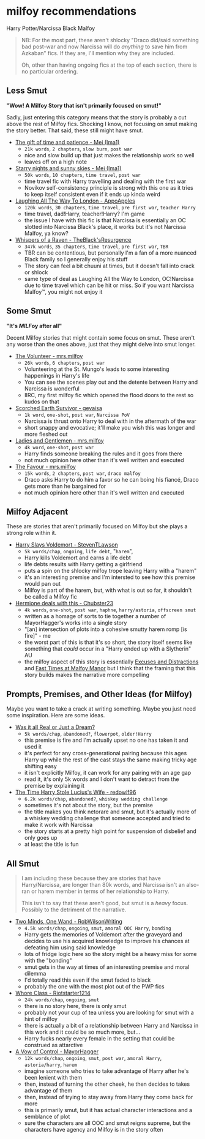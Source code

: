 # milfoy recommendations

Harry Potter/Narcissa Black Malfoy

> NB: For the most part, these aren't shlocky "Draco did/said something bad post-war and now Narcissa will do *anything* to save him from Azkaban" fics. If they are, I'll mention why they are included.
>
> Oh, other than having ongoing fics at the top of each section, there is no particular ordering.

## Less Smut

**"Wow! A Milfoy Story that isn't primarily focused on smut!"**

Sadly, just entering this category means that the story is probably a cut above the rest of Milfoy fics. Shocking I know, not focusing on smut making the story better. That said, these still might have smut.

- [The gift of time and patience - Mei (Ima1)](https://archiveofourown.org/works/30425877)
    - `21k words`, `2 chapters`, `slow burn`, `post war` 
    - nice and slow build up that just makes the relationship work so well
    - leaves off on a high note
- [Starry nights and sunny skies - Mei (Ima1)](https://archiveofourown.org/works/25129696)
    - `50k words`, `10 chapters`, `time travel`, `post war`
    - time travel fic with Harry travelling and dealing with the first war
    - Novikov self-consistency principle is strong with this one as it tries to keep itself consistent even if it ends up kinda weird
- [Laughing All The Way To London - AppoApples](https://archiveofourown.org/works/31505039)
    - `120k words`, `30 chapters`, `time travel`, `pre first war`, `teacher Harry`
    - time travel, dad!Harry, teacher!Harry? I'm game
    - the issue I have with this fic is that Narcissa is essentially an OC slotted into Narcissa Black's place, it works but it's not Narcissa Malfoy, ya know?
- [Whispers of a Raven - TheBlack'sResurgence](https://www.fanfiction.net/s/13864586/1/Whispers-of-a-Raven)
    - `347k words`, `35 chapters`, `time travel`, `pre first war`, `TBR`
    - TBR can be contentious, but personally I'm a fan of a more nuanced Black family so I generally enjoy his stuff
    - The story can feel a bit chuuni at times, but it doesn't fall into crack or shlock
    - same type of deal as Laughing All the Way to London, OC!Narcissa due to time travel which can be hit or miss. So if you want Narcissa Malfoy™, you might not enjoy it

## Some Smut

**"It's ***MILF***oy after all"**

Decent Milfoy stories that might contain some focus on smut. These aren't any worse than the ones above, just that they might delve into smut longer.

- [The Volunteer - mrs.milfoy](https://www.fanfiction.net/s/8621542/1/The-Volunteer)
    - `26k words`, `6 chapters`, `post war`
    - Volunteering at the St. Mungo's leads to some interesting happenings in Harry's life
    - You can see the scenes play out and the detente between Harry and Narcissa is wonderful
    - IIRC, my first milfoy fic which opened the flood doors to the rest so kudos on that
- [Scorched Earth Survivor - gevaisa](https://archiveofourown.org/works/35096245)
    - `1k word`, `one-shot`, `post war`, `Narcissa PoV`
    - Narcissa is thrust onto Harry to deal with in the aftermath of the war
    - short snappy and evocative; it'll make you wish this was longer and more fleshed out
- [Ladies and Gentlemen - mrs.milfoy](https://www.fanfiction.net/s/9766122/1/Ladies-and-Gentlemen)
    - `4k word`, `one-shot`, `post war`
    - Harry finds someone breaking the rules and it goes from there
    - not much opinion here other than it's well written and executed
- [The Favour - mrs.milfoy](https://www.fanfiction.net/s/10503844/1/The-Favour)
    - `15k words`, `2 chapters`, `post war`, `draco malfoy`
    - Draco asks Harry to do him a favor so he can boing his fiancé, Draco gets more than he bargained for
    - not much opinion here other than it's well written and executed


## Milfoy Adjacent

These are stories that aren't primarily focused on Milfoy but she plays a strong role within it.

- [Harry Slays Voldemort - StevenTLawson](https://archiveofourown.org/works/21677116)
    - `5k words/chap`, `ongoing`, `life debt`, "`harem`", 
    - Harry kills Voldemort and earns a life debt
    - life debts results with Harry getting a girlfriend
    - puts a spin on the shlocky milfoy trope leaving Harry with a "harem"
    - it's an interesting premise and I'm intersted to see how this premise would pan out
    - Milfoy is part of the harem, but, with what is out so far, it shouldn't be called a Milfoy fic
- [Hermione deals with this - Chubster23](https://archiveofourown.org/works/39598377)
    - `4k words`, `one-shot`, `post war`, `haphne`, `harry/astoria`, `offscreen smut`
    - written as a homage of sorts to tie together a number of MayorHagger's works into a single story
    - "[an] intersection of plots into a cohesive smutty harem romp [is fire]" - me
    - the worst part of this is that it's so short, the story itself seems like something that *could* occur in a "Harry ended up with a Slytherin" AU
    - the milfoy aspect of this story is essentially [Excuses and Distractions](https://archiveofourown.org/works/22336837) and [Fast Times at Malfoy Manor](https://archiveofourown.org/works/20206903) but I think that the framing that this story builds makes the narrative more compelling
    

## Prompts, Premises, and Other Ideas (for Milfoy)

Maybe you want to take a crack at writing something. Maybe you just need some inspiration. Here are some ideas.

- [Was it all Real or Just a Dream?](https://archiveofourown.org/works/32848348/chapters/81512050)
    - `5k words/chap`, `abandoned?`, `flowerpot`, `older!Harry`
    - this premise is fire and I'm actually upset no one has taken it and used it
    - it's perfect for any cross-generational pairing because this ages Harry up while the rest of the cast stays the same making tricky age shifting easy
    - it isn't explicitly Milfoy, it can work for any pairing with an age gap
    - read it, it's only 5k words and I don't want to detract from the premise by explaining it
- [The Time Harry Stole Lucius's Wife - redowlf96](https://www.fanfiction.net/s/13392602/1/The-Time-Harry-Stole-Lucius-s-Wife)
    - `6.2k words/chap`, `abandoned?`, `whiskey wedding challenge`
    - sometimes it's not about the story, but the premise
    - the title makes you think netorare and smut, but it's actually more of a whiskey wedding challenge that someone accepted and tried to make it work with Narcissa
    - the story starts at a pretty high point for suspension of disbelief and only goes up
    - at least the title is fun
    

## All Smut

>I am including these because they are stories that have Harry/Narcissa, are longer than 80k words, and Narcissa isn't an also-ran or harem member in terms of her relationship to Harry.
>
>This isn't to say that these aren't good, but smut is a *heavy* focus. Possibly to the detriment of the narrative.

- [Two Minds, One Wand - RobWilsonWriting](https://archiveofourown.org/works/40318890)
    - `4.5k words/chap`, `ongoing`, `smut`, `amoral OOC Harry`, `bonding`
    - Harry gets the memories of Voldemort after the graveyard and decides to use his acquired knowledge to improve his chances at defeating him using said knowledge
    - lots of fridge logic here so the story might be a heavy miss for some with the "bonding"
    - smut gets in the way at times of an interesting premise and moral dilemma
    - I'd totally read this even if the smut faded to black
    - probably the one with the most plot out of the PWP fics
- [Whore Class - Riotstarter1214](https://archiveofourown.org/works/42141555)
    - `24k words/chap`, `ongoing`, `smut`
    - there is no story here, there is only smut
    - probably not your cup of tea unless you are looking for smut with a hint of milfoy
    - there is actually a bit of a relationship between Harry and Narcissa in this work and it could be so much more, but...
    - Harry fucks nearly every female in the setting that could be construed as attarctive
- [A Vow of Control - MayorHagger](https://archiveofourown.org/works/22488859)
    - `12k words/chap`, `ongoing`, `smut`, `post war`, `amoral Harry`, `astoria/harry`, `harem`
    - imagine someone who tries to take advantage of Harry after he's been lenient with them
    - then, instead of turning the other cheek, he then decides to takes advantage of them
    - then, instead of trying to stay away from Harry they come back for more
    - this is primarily smut, but it has actual character interactions and a semblance of plot
    - sure the characters are all OOC and smut reigns supreme, but the characters have agency and Milfoy is in the story often

